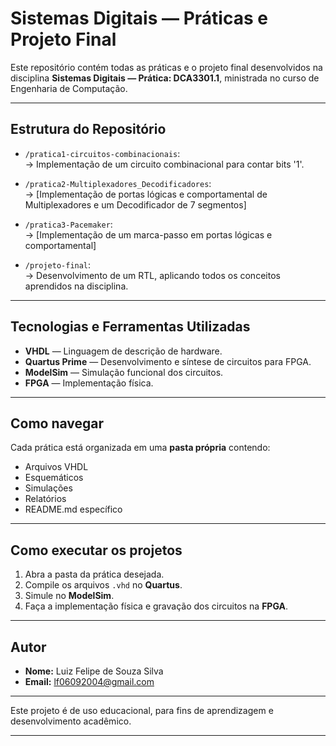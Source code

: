 # Sistemas Digitais — Práticas e Projeto Final

Este repositório contém todas as práticas e o projeto final desenvolvidos na disciplina **Sistemas Digitais — Prática: DCA3301.1**, ministrada no curso de Engenharia de Computação.

---

## Estrutura do Repositório

- `/pratica1-circuitos-combinacionais`:  
  → Implementação de um circuito combinacional para contar bits '1'.

- `/pratica2-Multiplexadores_Decodificadores`:  
  → [Implementação de portas lógicas e comportamental de Multiplexadores e um Decodificador de 7 segmentos]

- `/pratica3-Pacemaker`:  
  → [Implementação de um marca-passo em portas lógicas e comportamental]

- `/projeto-final`:  
  → Desenvolvimento de um RTL, aplicando todos os conceitos aprendidos na disciplina.

---

## Tecnologias e Ferramentas Utilizadas

- **VHDL** — Linguagem de descrição de hardware.  
- **Quartus Prime** — Desenvolvimento e síntese de circuitos para FPGA.  
- **ModelSim** — Simulação funcional dos circuitos.  
- **FPGA** — Implementação física.  

---

## Como navegar

Cada prática está organizada em uma **pasta própria** contendo:

- Arquivos VHDL
- Esquemáticos
- Simulações
- Relatórios
- README.md específico

---

## Como executar os projetos

1. Abra a pasta da prática desejada.
2. Compile os arquivos `.vhd` no **Quartus**.
3. Simule no **ModelSim**.
4. Faça a implementação física e gravação dos circuitos na **FPGA**.

---

## Autor

- **Nome:** Luiz Felipe de Souza Silva  
- **Email:** lf06092004@gmail.com

---

Este projeto é de uso educacional, para fins de aprendizagem e desenvolvimento acadêmico.

---


